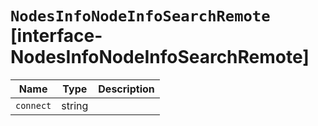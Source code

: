 # `NodesInfoNodeInfoSearchRemote` [interface-NodesInfoNodeInfoSearchRemote]

| Name | Type | Description |
| - | - | - |
| `connect` | string | &nbsp; |
